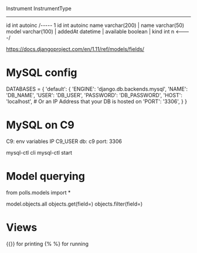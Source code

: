 
Instrument                                 InstrumentType
--------------------------                 --------------------
 id         int autoinc           /----- 1  id     int autoinc
 name       varchar(200)          |         name   varchar(50)
 model      varchar(100)          |
 addedAt    datetime              |
 available  boolean               |
 kind       int            n <----/


https://docs.djangoproject.com/en/1.11/ref/models/fields/

# MySQL config
DATABASES = {
    'default': {
        'ENGINE': 'django.db.backends.mysql',
        'NAME': 'DB_NAME',
        'USER': 'DB_USER',
        'PASSWORD': 'DB_PASSWORD',
        'HOST': 'localhost',   # Or an IP Address that your DB is hosted on
        'PORT': '3306',
    }
}

# MySQL on C9
C9: env variables
IP
C9_USER
db: c9
port: 3306

mysql-ctl cli
mysql-ctl start

# Model querying
from polls.models import *

model.objects.all
objects.get(field=)
objects.filter(field=)

# Views
{{}} for printing
{% %} for running
